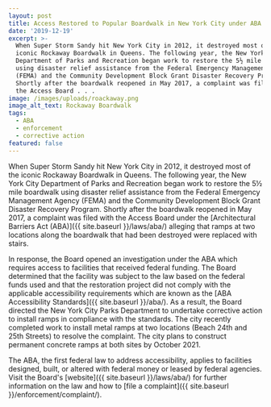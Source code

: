 ```yaml
---
layout: post
title: Access Restored to Popular Boardwalk in New York City under ABA
date: '2019-12-19'
excerpt: >-
  When Super Storm Sandy hit New York City in 2012, it destroyed most of the
  iconic Rockaway Boardwalk in Queens. The following year, the New York City
  Department of Parks and Recreation began work to restore the 5½ mile boardwalk
  using disaster relief assistance from the Federal Emergency Management Agency
  (FEMA) and the Community Development Block Grant Disaster Recovery Program.
  Shortly after the boardwalk reopened in May 2017, a complaint was filed with
  the Access Board . . .
image: /images/uploads/roackaway.png
image_alt_text: Rockaway Boardwalk
tags:
  - ABA
  - enforcement
  - corrective action
featured: false
---
```

When Super Storm Sandy hit New York City in 2012, it destroyed most of the iconic Rockaway Boardwalk in Queens. The following year, the New York City Department of Parks and Recreation began work to restore the 5½ mile boardwalk using disaster relief assistance from the Federal Emergency Management Agency (FEMA) and the Community Development Block Grant Disaster Recovery Program. Shortly after the boardwalk reopened in May 2017, a complaint was filed with the Access Board under the [Architectural Barriers Act (ABA)]({{ site.baseurl }}/laws/aba/) alleging that ramps at two locations along the boardwalk that had been destroyed were replaced with stairs.

In response, the Board opened an investigation under the ABA which requires access to facilities that received federal funding. The Board determined that the facility was subject to the law based on the federal funds used and that the restoration project did not comply with the applicable accessibility requirements which are known as the [ABA Accessibility Standards]({{ site.baseurl }}/aba/). As a result, the Board directed the New York City Parks Department to undertake corrective action to install ramps in compliance with the standards. The city recently completed work to install metal ramps at two locations (Beach 24th and 25th Streets) to resolve the complaint. The city plans to construct permanent concrete ramps at both sites by October 2021.

The ABA, the first federal law to address accessibility, applies to facilities designed, built, or altered with federal money or leased by federal agencies. Visit the Board's [website]({{ site.baseurl }}/laws/aba/) for further information on the law and how to [file a complaint]({{ site.baseurl }}/enforcement/complaint/).
